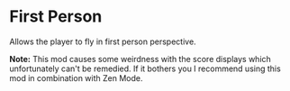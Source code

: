 # First Person

Allows the player to fly in first person perspective.

**Note:** This mod causes some weirdness with the score displays which unfortunately can't be remedied. If it bothers you I recommend using this mod in combination with Zen Mode.
